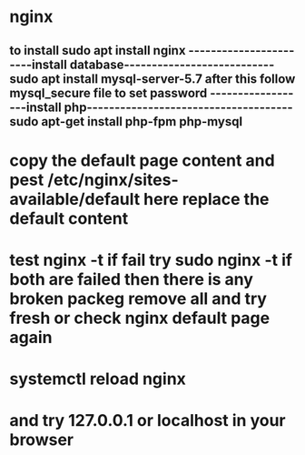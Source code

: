 # nginx
to install
sudo apt install nginx
-----------------------install database---------------------------
sudo apt install mysql-server-5.7
after this follow mysql_secure file to set password
------------------install php-------------------------------------
sudo apt-get install php-fpm php-mysql
-----------------------------------------------------------------
copy the default page content and pest  /etc/nginx/sites-available/default here
replace the default content
=====================================================
test nginx -t if fail try sudo nginx -t
if both are failed then there is any broken packeg remove all and try fresh or check nginx default page again  
=====================================================
systemctl reload nginx
=====================================================
and try 127.0.0.1 or localhost in your browser
=====================================================
